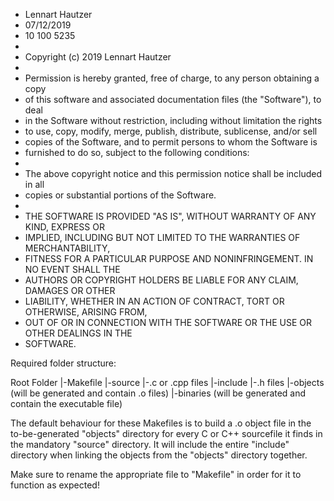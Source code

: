 * Lennart Hautzer
* 07/12/2019
* 10 100 5235
*
* Copyright (c) 2019 Lennart Hautzer
*
* Permission is hereby granted, free of charge, to any person obtaining a copy
* of this software and associated documentation files (the "Software"), to deal
* in the Software without restriction, including without limitation the rights
* to use, copy, modify, merge, publish, distribute, sublicense, and/or sell
* copies of the Software, and to permit persons to whom the Software is
* furnished to do so, subject to the following conditions:
*
* The above copyright notice and this permission notice shall be included in all
* copies or substantial portions of the Software.
*
* THE SOFTWARE IS PROVIDED "AS IS", WITHOUT WARRANTY OF ANY KIND, EXPRESS OR
* IMPLIED, INCLUDING BUT NOT LIMITED TO THE WARRANTIES OF MERCHANTABILITY,
* FITNESS FOR A PARTICULAR PURPOSE AND NONINFRINGEMENT. IN NO EVENT SHALL THE
* AUTHORS OR COPYRIGHT HOLDERS BE LIABLE FOR ANY CLAIM, DAMAGES OR OTHER
* LIABILITY, WHETHER IN AN ACTION OF CONTRACT, TORT OR OTHERWISE, ARISING FROM,
* OUT OF OR IN CONNECTION WITH THE SOFTWARE OR THE USE OR OTHER DEALINGS IN THE
* SOFTWARE.


Required folder structure:

Root Folder
|-Makefile
|-source
    |-.c or .cpp files
|-include
    |-.h files
|-objects (will be generated and contain .o files)
|-binaries (will be generated and contain the executable file)

The default behaviour for these Makefiles is to build a .o object file in the
to-be-generated "objects" directory for every C or C++ sourcefile it finds in
the mandatory "source" directory. It will include the entire "include" directory
when linking the objects from the "objects" directory together.

Make sure to rename the appropriate file to "Makefile" in order for it to
function as expected!
